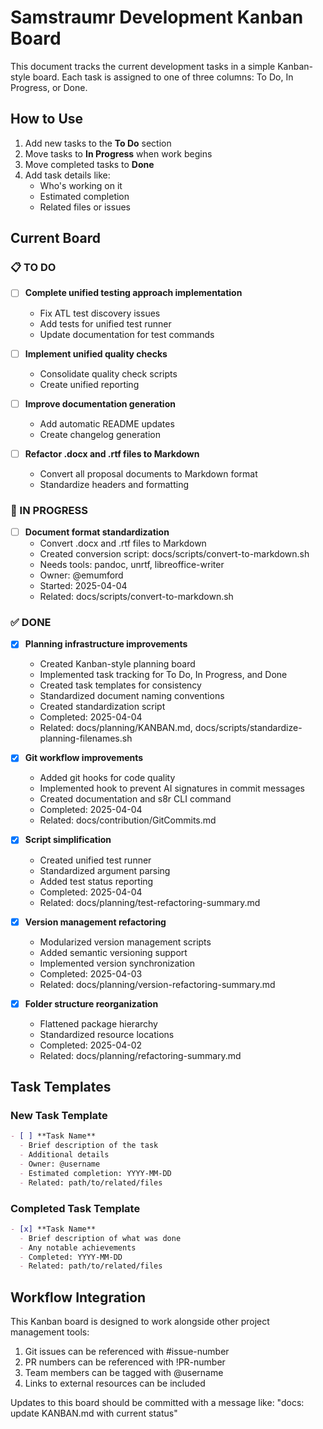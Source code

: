 # Samstraumr Development Kanban Board

This document tracks the current development tasks in a simple Kanban-style board. Each task is assigned to one of three columns: To Do, In Progress, or Done.

## How to Use

1. Add new tasks to the **To Do** section
2. Move tasks to **In Progress** when work begins
3. Move completed tasks to **Done**
4. Add task details like:
   - Who's working on it
   - Estimated completion
   - Related files or issues

## Current Board

### 📋 TO DO

- [ ] **Complete unified testing approach implementation**
  - Fix ATL test discovery issues
  - Add tests for unified test runner
  - Update documentation for test commands

- [ ] **Implement unified quality checks**
  - Consolidate quality check scripts
  - Create unified reporting

- [ ] **Improve documentation generation**
  - Add automatic README updates
  - Create changelog generation

- [ ] **Refactor .docx and .rtf files to Markdown**
  - Convert all proposal documents to Markdown format
  - Standardize headers and formatting

### 🔄 IN PROGRESS

- [ ] **Document format standardization**
  - Convert .docx and .rtf files to Markdown
  - Created conversion script: docs/scripts/convert-to-markdown.sh
  - Needs tools: pandoc, unrtf, libreoffice-writer
  - Owner: @emumford
  - Started: 2025-04-04
  - Related: docs/scripts/convert-to-markdown.sh

### ✅ DONE

- [x] **Planning infrastructure improvements**
  - Created Kanban-style planning board
  - Implemented task tracking for To Do, In Progress, and Done
  - Created task templates for consistency
  - Standardized document naming conventions
  - Created standardization script
  - Completed: 2025-04-04
  - Related: docs/planning/KANBAN.md, docs/scripts/standardize-planning-filenames.sh

- [x] **Git workflow improvements**
  - Added git hooks for code quality
  - Implemented hook to prevent AI signatures in commit messages
  - Created documentation and s8r CLI command
  - Completed: 2025-04-04
  - Related: docs/contribution/GitCommits.md

- [x] **Script simplification**
  - Created unified test runner
  - Standardized argument parsing
  - Added test status reporting
  - Completed: 2025-04-04
  - Related: docs/planning/test-refactoring-summary.md

- [x] **Version management refactoring**
  - Modularized version management scripts
  - Added semantic versioning support
  - Implemented version synchronization
  - Completed: 2025-04-03
  - Related: docs/planning/version-refactoring-summary.md

- [x] **Folder structure reorganization**
  - Flattened package hierarchy
  - Standardized resource locations
  - Completed: 2025-04-02
  - Related: docs/planning/refactoring-summary.md

## Task Templates

### New Task Template
```markdown
- [ ] **Task Name**
  - Brief description of the task
  - Additional details
  - Owner: @username
  - Estimated completion: YYYY-MM-DD
  - Related: path/to/related/files
```

### Completed Task Template
```markdown
- [x] **Task Name**
  - Brief description of what was done
  - Any notable achievements
  - Completed: YYYY-MM-DD
  - Related: path/to/related/files
```

## Workflow Integration

This Kanban board is designed to work alongside other project management tools:

1. Git issues can be referenced with #issue-number
2. PR numbers can be referenced with !PR-number
3. Team members can be tagged with @username
4. Links to external resources can be included

Updates to this board should be committed with a message like:
"docs: update KANBAN.md with current status"